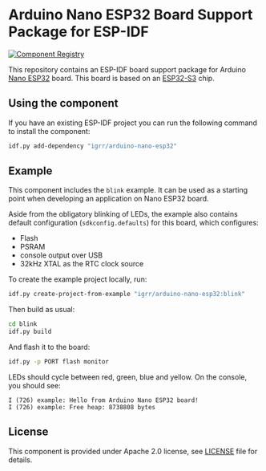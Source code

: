 # Arduino Nano ESP32 Board Support Package for ESP-IDF

[![Component Registry](https://components.espressif.com/components/igrr/arduino-nano-esp32/badge.svg)](https://components.espressif.com/components/igrr/arduino-nano-esp32)

This repository contains an ESP-IDF board support package for Arduino [Nano ESP32](https://docs.arduino.cc/hardware/nano-esp32) board. This board is based on an [ESP32-S3](https://www.espressif.com/en/products/socs/esp32-s3) chip.

## Using the component

If you have an existing ESP-IDF project you can run the following command to install the component:
```bash
idf.py add-dependency "igrr/arduino-nano-esp32"
```

## Example

This component includes the `blink` example. It can be used as a starting point when developing an application on Nano ESP32 board.

Aside from the obligatory blinking of LEDs, the example also contains default configuration (`sdkconfig.defaults`) for this board, which configures:

- Flash
- PSRAM
- console output over USB
- 32kHz XTAL as the RTC clock source

To create the example project locally, run:

```bash
idf.py create-project-from-example "igrr/arduino-nano-esp32:blink"
```

Then build as usual:
```bash
cd blink
idf.py build
```

And flash it to the board:
```bash
idf.py -p PORT flash monitor
```

LEDs should cycle between red, green, blue and yellow. On the console, you should see:
```
I (726) example: Hello from Arduino Nano ESP32 board!
I (726) example: Free heap: 8738808 bytes
```

## License

This component is provided under Apache 2.0 license, see [LICENSE](LICENSE.md) file for details.
